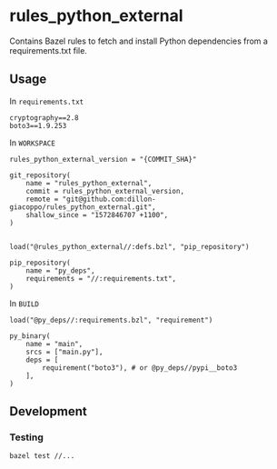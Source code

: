 # rules_python_external

Contains Bazel rules to fetch and install Python dependencies from a requirements.txt file.

## Usage

In `requirements.txt`
```
cryptography==2.8
boto3==1.9.253
```

In `WORKSPACE`
```
rules_python_external_version = "{COMMIT_SHA}"

git_repository(
    name = "rules_python_external",
    commit = rules_python_external_version,
    remote = "git@github.com:dillon-giacoppo/rules_python_external.git",
    shallow_since = "1572846707 +1100",
)


load("@rules_python_external//:defs.bzl", "pip_repository")

pip_repository(
    name = "py_deps",
    requirements = "//:requirements.txt",
)
```

In `BUILD`
```
load("@py_deps//:requirements.bzl", "requirement")

py_binary(
    name = "main",
    srcs = ["main.py"],
    deps = [
        requirement("boto3"), # or @py_deps//pypi__boto3
    ],
)
```

## Development

### Testing

`bazel test //...`
